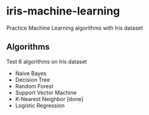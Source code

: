 # iris-machine-learning
Practice Machine Learning algorithms with Iris dataset

## Algorithms
Test 6 algorithms on Iris dataset
* Naive Bayes
* Decision Tree
* Random Forest
* Support Vector Machine
* K-Nearest Neighbor [done]
* Logistic Regression